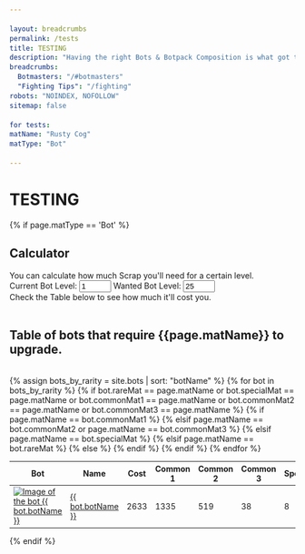 ```yaml
---

layout: breadcrumbs
permalink: /tests
title: TESTING
description: "Having the right Bots & Botpack Composition is what got the best Botmasters where they are today. Learn everything you need to be one of them in here!" 
breadcrumbs:
  Botmasters: "/#botmasters"
  "Fighting Tips": "/fighting"
robots: "NOINDEX, NOFOLLOW"
sitemap: false

for tests:
matName: "Rusty Cog"
matType: "Bot"

---
```


# TESTING






{% if page.matType == 'Bot' %}

## Calculator

<div id="scrap-calc">
	You can calculate how much Scrap you'll need for a certain level.
	<br>
	Current Bot Level:
	<input class="calc-current" type="number" value="1" min="1" max="24">
	Wanted Bot Level:
	<input class="calc-target" type="number" value="25" min="2" max="25">
	<br>
	Check the Table below to see how much it'll cost you.
</div>



<div id="scrap-table">

<br>
<h2 id="{{page.path}}"table>Table of bots that require {{page.matName}} to upgrade.</h2>
<br>

 <table class="collection-list no-inline">
  <thead>
    <tr>
      <th>Bot</th>
      <th>Name</th>
      <th>Cost</th>
      <th>Common 1</th>
      <th>Common 2</th>
      <th>Common 3</th>
      <th>Special</th>
      <th>Rare</th>
      <th>Essence</th>
    </tr>
  </thead>
  <tbody>
    {% assign bots_by_rarity = site.bots | sort: "botName" %}
    {% for bot in bots_by_rarity %}
    {% if bot.rareMat == page.matName or bot.specialMat == page.matName or bot.commonMat1 == page.matName or bot.commonMat2 == page.matName or bot.commonMat3 == page.matName %}
      <tr class="collection-list-entry rarity_{{bot.botRarity}}">
          <td class="table-pic">
       <a href="{{ site.baseurl }}{{ bot.url }}" title="Everything about the bot {{ bot.botName }}"> 
        <img loading="lazy"   src="/assets/img/bots{{ bot.url }}.png" alt="Image of the bot {{ bot.botName }}"> 
       </a>
          </td>
          <td>
            <a href="{{ site.baseurl }}{{ bot.url }}" title="Everything about the bot {{ bot.botName }}"> {{ bot.botName }} </a>
          </td>
            {% if page.matName == bot.commonMat1 %}
                <td><span class="scrapcostC1" >2633</span></td>
            {% elsif page.matName == bot.commonMat2 or page.matName == bot.commonMat3 %}
                <td><span class="scrapcostC23" >1335</span></td>
            {% elsif page.matName == bot.specialMat %}
                <td><span class="scrapcostS" >519</span></td>
            {% elsif page.matName == bot.rareMat %}
                <td><span class="scrapcostR" >38</span></td>
            {% else %}
                <td>8</td>   
            {% endif %}        
            <td class="rarity_Common">
              <a href="/{{bot.commonMat1 | slugify}}" title="{{bot.commonMat1}}">
                <img loading="lazy"   src="/assets/img/materials/{{bot.commonMat1 | slugify}}.png" alt="{{bot.commonMat1}}" >
              </a>
            </td>
            <td class="rarity_Common">
              <a href="/{{bot.commonMat2 | slugify}}" title="{{bot.commonMat2}}">
                <img loading="lazy"   src="/assets/img/materials/{{bot.commonMat2 | slugify}}.png" alt="{{bot.commonMat2}}" >
              </a>
            </td>
            <td class="rarity_Common">
              <a href="/{{bot.commonMat3 | slugify}}" title="{{bot.commonMat3}}">
                <img loading="lazy"   src="/assets/img/materials/{{bot.commonMat3 | slugify}}.png" alt="{{bot.commonMat3}}" >
              </a>
            </td>
            <td class="rarity_Special">
              <a href="/{{bot.specialMat | slugify}}" title="{{bot.specialMat}}">
                <img loading="lazy"   src="/assets/img/materials/{{bot.specialMat | slugify}}.png" alt="{{bot.specialMat}}" >
              </a>
            </td>
            <td class="rarity_Rare">
              <a href="/{{bot.rareMat | slugify}}" title="{{bot.rareMat}}">
                <img loading="lazy"   src="/assets/img/materials/{{bot.rareMat | slugify}}.png" alt="{{bot.rareMat}}" >
              </a>
            </td>
            <td class="rarity_Epic">
              <a href="/essence" title="Default Essence page">
                <img loading="lazy"   src="/assets/img/materials/essence.png" alt="Default Essence pic" >
              </a>
            </td>
        </tr>
    {% endif %}
    {% endfor %}
  </tbody>
</table>

</div>

<script type="text/javascript">


const $currentLevel = document.querySelector('#scrap-calc input.calc-current');
const $targetLevel = document.querySelector('#scrap-calc input.calc-target');
const $output = document.querySelector('#scrap-calc span.scrapcost');
const $outputC1 = document.querySelector('#scrap-table span.scrapcostC1');
const $outputC23 = document.querySelector('#scrap-table span.scrapcostC23');
const $outputS = document.querySelector('#scrap-table span.scrapcostS');	
const $outputR = document.querySelector('#scrap-table span.scrapcostR');	
const $outputE = document.querySelector('#scrap-table span.scrapcostE');
	
const arraycommon1 = [ 0, 2, 3, 4, 6, 8, 10, 10, 15, 15, 20, 20, 25, 30, 30, 35, 40, 45, 50, 60, 135, 260, 410, 590, 810 ];
const arraycommon2 = [ 0, 1, 2, 2, 3, 4, 4, 5, 6, 8, 10, 10, 15, 15, 15, 20, 20, 25, 25, 30, 65, 130, 210, 300, 410 ];
const arrayspecial = [ 0, 0, 0, 0, 0, 1, 2, 2, 2, 3, 3, 4, 4, 5, 6, 6, 8, 8, 10, 15, 35, 60, 75, 110, 160 ];
const arrayrare = [ 0, 0, 0, 0, 0, 0, 0, 0, 0, 0, 1, 1, 1, 1, 1, 1, 1, 1, 1, 1, 2, 3, 5, 8, 10 ];
const arrayepic = [ 0, 0, 0, 0, 0, 0, 0, 0, 0, 0, 0, 0, 0, 0, 0, 0, 0, 0, 0, 0, 1, 1, 1, 2, 3 ];


function calc(){
    var scrapCounterC1 = 0;
    var scrapCounterC23 = 0;
    var scrapCounterS = 0;
    var scrapCounterR = 0;
    var scrapCounterE = 0;
    for (let i = parseInt($currentLevel.value); i < parseInt($targetLevel.value); i++) {
        scrapCounterC1 += arraycommon1[i];
        scrapCounterC23 += arraycommon2[i];
        scrapCounterS += arrayspecial[i];
        scrapCounterR += arrayrare[i];
        scrapCounterE += arrayepic[i];
    }								 
    var x = document.querySelectorAll('#scrap-table span.scrapcostC1');
    var i;
    for (i = 0; i < x.length; i++) {
    	x[i].innerText = scrapCounterC1;
    }									 
    var x = document.querySelectorAll('#scrap-table span.scrapcostC23');
    var i;
    for (i = 0; i < x.length; i++) {
    	x[i].innerText = scrapCounterC23;
    }											 									 
    var x = document.querySelectorAll('#scrap-table span.scrapcostS');
    var i;
    for (i = 0; i < x.length; i++) {
    	x[i].innerText = scrapCounterS;
    }										 
    var x = document.querySelectorAll('#scrap-table span.scrapcostR');
    var i;
    for (i = 0; i < x.length; i++) {
    	x[i].innerText = scrapCounterR;
    }									 
    var x = document.querySelectorAll('#scrap-table span.scrapcostE');
    var i;
    for (i = 0; i < x.length; i++) {
    	x[i].innerText = scrapCounterE;
    }			     									 
}

$currentLevel.addEventListener('input', calc);
$targetLevel.addEventListener('input', calc);

</script>
	
{% endif %}

